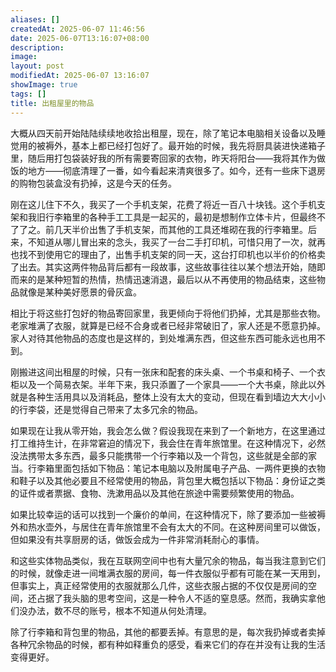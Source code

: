 ```yaml
---
aliases: []
createdAt: 2025-06-07 11:46:56
date: 2025-06-07T13:16:07+08:00
description: 
image: 
layout: post
modifiedAt: 2025-06-07 13:16:07
showImage: true
tags: []
title: 出租屋里的物品
---
```


大概从四天前开始陆陆续续地收拾出租屋，现在，除了笔记本电脑相关设备以及睡觉用的被褥外，基本上都已经打包好了。最开始的时候，我先将厨具装进快递箱子里，随后用打包袋装好我的所有需要寄回家的衣物，昨天将阳台——我将其作为做饭的地方——彻底清理了一番，如今看起来清爽很多了。如今，还有一些床下退房的购物包装盒没有扔掉，这是今天的任务。

刚在这儿住下不久，我买了一个手机支架，花费了将近一百八十块钱。这个手机支架和我旧行李箱里的各种手工工具是一起买的，最初是想制作立体卡片，但最终不了了之。前几天半价出售了手机支架，而其他的工具还堆砌在我的行李箱里。后来，不知道从哪儿冒出来的念头，我买了一台二手打印机，可惜只用了一次，就再也找不到使用它的理由了，出售手机支架的同一天，这台打印机也以半价的价格卖了出去。其实这两件物品背后都有一段故事，这些故事往往以某个想法开始，随即而来的是某种短暂的热情，热情迅速消退，最后以从不再使用的物品结束，这些物品就像是某种美好愿景的骨灰盒。

相比于将这些打包好的物品寄回家里，我更倾向于将他们扔掉，尤其是那些衣物。老家堆满了衣服，就算是已经不合身或者已经非常破旧了，家人还是不愿意扔掉。家人对待其他物品的态度也是这样的，到处堆满东西，但这些东西可能永远也用不到。

刚搬进这间出租屋的时候，只有一张床和配套的床头桌、一个书桌和椅子、一个衣柜以及一个简易衣架。半年下来，我只添置了一个家具——一个大书桌，除此以外就是各种生活用具以及消耗品，整体上没有太大的变动，但现在看到墙边大大小小的行李袋，还是觉得自己带来了太多冗余的物品。

如果现在让我从零开始，我会怎么做？假设我现在来到了一个新地方，在这里通过打工维持生计，在非常窘迫的情况下，我会住在青年旅馆里。在这种情况下，必然没法携带太多东西，最多只能携带一个行李箱以及一个背包，这些就是全部的家当。行李箱里面包括如下物品：笔记本电脑以及附属电子产品、一两件更换的衣物和鞋子以及其他必要且不经常使用的物品，背包里大概包括以下物品：身份证之类的证件或者票据、食物、洗漱用品以及其他在旅途中需要频繁使用的物品。

如果比较幸运的话可以找到一个廉价的单间，在这种情况下，除了要添加一些被褥外和热水壶外，与居住在青年旅馆里不会有太大的不同。在这种房间里可以做饭，但如果没有共享厨房的话，做饭会成为一件非常消耗耐心的事情。

和这些实体物品类似，我在互联网空间中也有大量冗余的物品，每当我注意到它们的时候，就像走进一间堆满衣服的房间，每一件衣服似乎都有可能在某一天用到，但事实上，真正经常使用的衣服就那么几件，这些衣服占据的不仅仅是房间的空间，还占据了我头脑的思考空间，这是一种令人不适的窒息感。然而，我确实拿他们没办法，数不尽的账号，根本不知道从何处清理。

除了行李箱和背包里的物品，其他的都要丢掉。有意思的是，每次我扔掉或者卖掉各种冗余物品的时候，都有种如释重负的感受，看来它们的存在并没有让我的生活变得更好。
